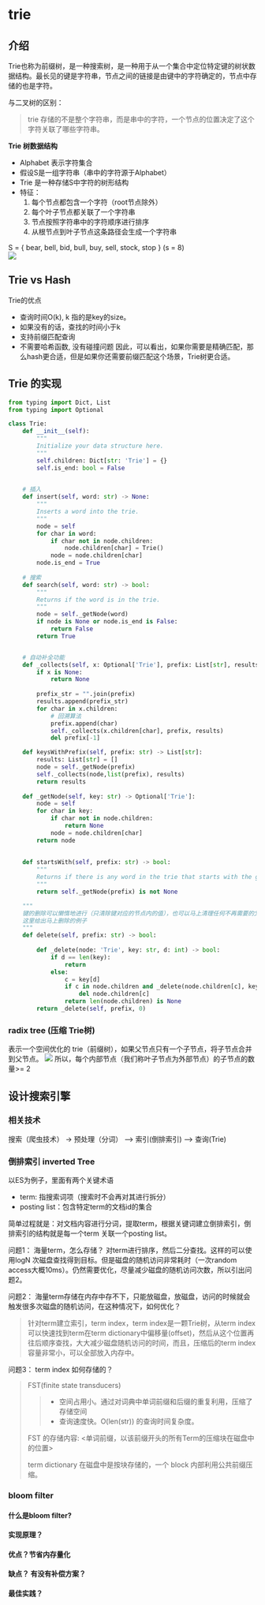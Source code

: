 # trie
## 介绍
Trie也称为前缀树，是一种搜索树，是一种用于从一个集合中定位特定键的树状数据结构。最长见的键是字符串，节点之间的链接是由键中的字符确定的，节点中存储的也是字符。

与二叉树的区别：
>    trie 存储的不是整个字符串，而是串中的字符，一个节点的位置决定了这个字符关联了哪些字符串。

**Trie 树数据结构**

 - Alphabet 表示字符集合 
 - 假设S是一组字符串（串中的字符源于Alphabet）
 - Trie 是一种存储S中字符的树形结构
 - 特征：
     1. 每个节点都包含一个字符（root节点除外）
     2. 每个叶子节点都关联了一个字符串
     3. 节点按照字符串中的字符顺序进行排序
     3. 从根节点到叶子节点这条路径会生成一个字符串 
 
S = { bear, bell, bid, bull, buy, sell, stock, stop }         (s = 8)    
![](images/trie02.gif) 

## Trie vs Hash
Trie的优点
 - 查询时间O(k), k 指的是key的size。
 - 如果没有的话，查找的时间小于k
 - 支持前缀匹配查询 
 - 不需要哈希函数, 没有碰撞问题
因此，可以看出，如果你需要是精确匹配，那么hash更合适，但是如果你还需要前缀匹配这个场景，Trie树更合适。
 
## Trie 的实现
```python
from typing import Dict, List
from typing import Optional

class Trie:
    def __init__(self):
        """
        Initialize your data structure here.
        """
        self.children: Dict[str: 'Trie'] = {}
        self.is_end: bool = False
        

    # 插入
    def insert(self, word: str) -> None:
        """
        Inserts a word into the trie.
        """
        node = self
        for char in word:
            if char not in node.children:
                node.children[char] = Trie()
            node = node.children[char]
        node.is_end = True
    
    # 搜索
    def search(self, word: str) -> bool:
        """
        Returns if the word is in the trie.
        """
        node = self._getNode(word)
        if node is None or node.is_end is False:
            return False
        return True


    # 自动补全功能
    def _collects(self, x: Optional['Trie'], prefix: List[str], results: List[str]) -> List['Trie']:
        if x is None:
            return None
        
        prefix_str = "".join(prefix)
        results.append(prefix_str)
        for char in x.children:
            # 回溯算法
            prefix.append(char)
            self._collects(x.children[char], prefix, results)
            del prefix[-1]

    def keysWithPrefix(self, prefix: str) -> List[str]:
        results: List[str] = []
        node = self._getNode(prefix)
        self._collects(node,list(prefix), results)
        return results
    
    def _getNode(self, key: str) -> Optional['Trie']:
        node = self
        for char in key:
            if char not in node.children:
                return None
            node = node.children[char]
        return node
                
    
    def startsWith(self, prefix: str) -> bool:
        """
        Returns if there is any word in the trie that starts with the given prefix.
        """
        return self._getNode(prefix) is not None

    """
    键的删除可以懒惰地进行（只清除键对应的节点内的值），也可以马上清理任何不再需要的父节点。
    这里给出马上删除的例子
    """
    def delete(self, prefix: str) -> bool:
        
        def _delete(node: 'Trie', key: str, d: int) -> bool:
            if d == len(key):
                return 
            else:
                c = key[d]
                if c in node.children and _delete(node.children[c], key, d + 1):
                    del node.children[c]
                return len(node.children) is None
        return _delete(self, prefix, 0)
```

### radix tree (压缩 Trie树)
表示一个空间优化的 trie（前缀树），如果父节点只有一个子节点，将子节点合并到父节点。
![](images/trie08.gif)
所以，每个内部节点（我们称叶子节点为外部节点）的子节点的数量>= 2


## 设计搜索引擎

### 相关技术
搜索（爬虫技术） -> 预处理（分词） --> 索引(倒排索引) --> 查询(Trie)

### 倒排索引 inverted Tree

以ES为例子，里面有两个关键术语
 - term: 指搜索词项（搜索时不会再对其进行拆分）
 - posting list：包含特定term的文档id的集合
 
简单过程就是：对文档内容进行分词，提取term，根据关键词建立倒排索引，倒排索引的结构就是每一个term 关联一个posting list。

问题1： 海量term，怎么存储？
对term进行排序，然后二分查找。这样的可以使用logN 次磁盘查找得到目标。但是磁盘的随机访问非常耗时（一次random access大概10ms）。仍然需要优化，尽量减少磁盘的随机访问次数，所以引出问题2。

问题2： 海量term存储在内存中存不下，只能放磁盘，放磁盘，访问的时候就会触发很多次磁盘的随机访问，在这种情况下，如何优化？
> 针对term建立索引，term index，term index是一颗Trie树，从term index可以快速找到term在term dictionary中偏移量(offset)，然后从这个位置再往后顺序查找，大大减少磁盘随机访问的时间，而且，压缩后的term index 容量非常小，可以全部放入内存中。

问题3： term index 如何存储的？
> FST(finite state transducers) 
>> - 空间占用小。通过对词典中单词前缀和后缀的重复利用，压缩了存储空间
>> - 查询速度快。O(len(str)) 的查询时间复杂度。
>
> FST 的存储内容: <单词前缀，以该前缀开头的所有Term的压缩块在磁盘中的位置>
>
> term dictionary 在磁盘中是按块存储的，一个 block 内部利用公共前缀压缩。

### bloom filter 
#### 什么是bloom filter? 
#### 实现原理？
#### 优点？节省内存量化 
#### 缺点？ 有没有补偿方案？
#### 最佳实践？
